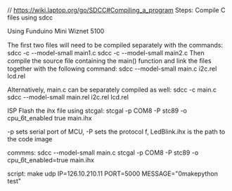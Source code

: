 // https://wiki.laptop.org/go/SDCC#Compiling_a_program
Steps:
Compile C files using sdcc

Using Funduino Mini Wiznet 5100

The ﬁrst two ﬁles will need to be compiled separately with the commands:
sdcc -c --model-small main1.c
sdcc -c --model-small main2.c
Then compile the source ﬁle containing the main() function and link the ﬁles together with the following command:
sdcc --model-small main.c i2c.rel lcd.rel 

Alternatively, main.c can be separately compiled as well:
sdcc -c main.c
sdcc --model-small main.rel i2c.rel lcd.rel 


ISP Flash the ihx file using stcgal:
stcgal -p COM8 -P stc89 -o cpu_6t_enabled true  main.ihx

-p sets serial port of MCU, -P sets the protocol f, LedBlink.ihx is the path to the code image


commms:
sdcc --model-small main.c
stcgal -p COM8 -P stc89 -o cpu_6t_enabled=true  main.ihx

script:
make udp IP=126.10.210.11 PORT=5000 MESSAGE="0makepython test"